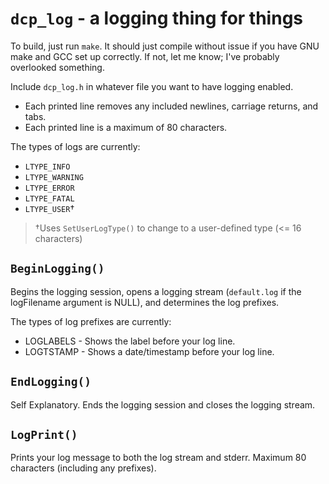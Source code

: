 # `dcp_log` - a logging thing for things

To build, just run `make`.  It should just compile without issue if you have
GNU make and GCC set up correctly.  If not, let me know; I've probably
overlooked something.

Include `dcp_log.h` in whatever file you want to have logging enabled.

- Each printed line removes any included newlines, carriage returns, and tabs.
- Each printed line is a maximum of 80 characters.

The types of logs are currently:
- `LTYPE_INFO`
- `LTYPE_WARNING`
- `LTYPE_ERROR`
- `LTYPE_FATAL`
- `LTYPE_USER`†

> †Uses `SetUserLogType()` to change to a user-defined type (<= 16 characters)

## `BeginLogging()`

Begins the logging session, opens a logging stream (`default.log` if
the logFilename argument is NULL), and determines the log prefixes.

The types of log prefixes are currently:
- LOGLABELS - Shows the label before your log line.
- LOGTSTAMP - Shows a date/timestamp before your log line.

## `EndLogging()`

Self Explanatory.  Ends the logging session and closes the logging stream.

## `LogPrint()`

Prints your log message to both the log stream and stderr.
Maximum 80 characters (including any prefixes).
